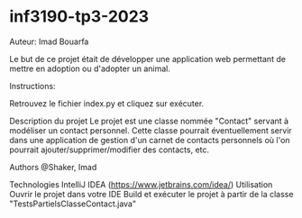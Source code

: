 # inf3190-tp3-2023

Auteur: Imad Bouarfa


Le but de ce projet était de développer une application web permettant de mettre en adoption ou d'adopter un animal.  




Instructions:

Retrouvez le fichier index.py et cliquez sur exécuter.

Description du projet
Le projet est une classe nommée "Contact" servant à modéliser un contact personnel. Cette classe pourrait éventuellement servir dans une application de gestion d'un carnet de contacts personnels où l'on pourrait ajouter/supprimer/modifier des contacts, etc.

Authors
@Shaker, Imad

Technologies
IntelliJ IDEA (https://www.jetbrains.com/idea/)
Utilisation
Ouvrir le projet dans votre IDE
Build et exécuter le projet à partir de la classe "TestsPartielsClasseContact.java"
